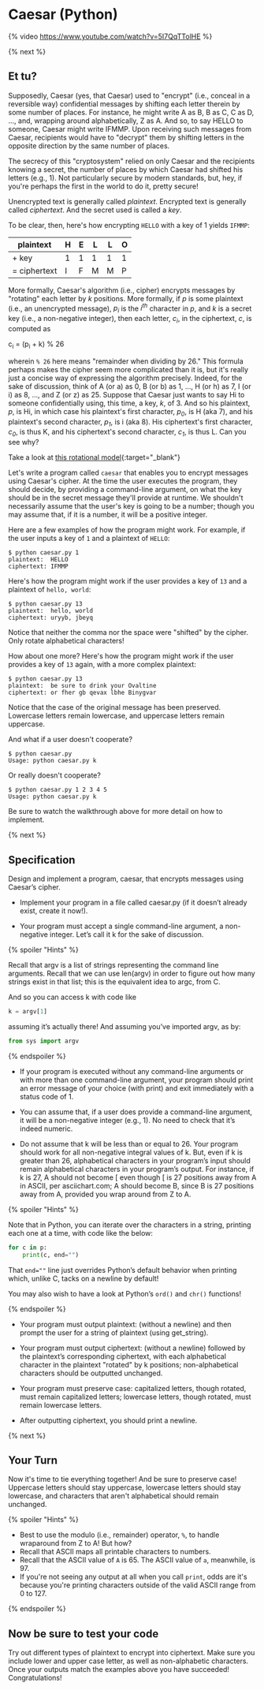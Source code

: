 # Caesar (Python)

{% video https://www.youtube.com/watch?v=5I7QqTTolHE %}

{% next %}

## Et tu?

Supposedly, Caesar (yes, that Caesar) used to "encrypt" (i.e., conceal in a reversible way) confidential messages by shifting each letter therein by some number of places. For instance, he might write A as B, B as C, C as D, ..., and, wrapping around alphabetically, Z as A. And so, to say HELLO to someone, Caesar might write IFMMP. Upon receiving such messages from Caesar, recipients would have to "decrypt" them by shifting letters in the opposite direction by the same number of places.

The secrecy of this "cryptosystem" relied on only Caesar and the recipients knowing a secret, the number of places by which Caesar had shifted his letters (e.g., 1). Not particularly secure by modern standards, but, hey, if you're perhaps the first in the world to do it, pretty secure!

Unencrypted text is generally called _plaintext_. Encrypted text is generally called _ciphertext_. And the secret used is called a _key_.

To be clear, then, here's how encrypting `HELLO` with a key of 1 yields `IFMMP`:

| plaintext    | H | E | L | L | O |
|--------------|---|---|---|---|---|
| + key        | 1 | 1 | 1 | 1 | 1 |
| = ciphertext | I | F | M | M | P |

More formally, Caesar's algorithm (i.e., cipher) encrypts messages by "rotating" each letter by _k_ positions. More formally, if _p_ is some plaintext (i.e., an unencrypted message), _p<sub>i</sub>_ is the _i<sup>th</sup>_ character in _p_, and _k_ is a secret key (i.e., a non-negative integer), then each letter, _c<sub>i</sub>_, in the ciphertext, _c_, is computed as

c<sub>i</sub> = (p<sub>i</sub> + k) % 26

wherein `% 26` here means "remainder when dividing by 26." This formula perhaps makes the cipher seem more complicated than it is, but it's really just a concise way of expressing the algorithm precisely. Indeed, for the sake of discussion, think of A (or a) as 0, B (or b) as 1, ..., H (or h) as 7, I (or i) as 8, ..., and Z (or z) as 25. Suppose that Caesar just wants to say Hi to someone confidentially using, this time, a key, _k_, of 3. And so his plaintext, _p_, is Hi, in which case his plaintext's first character, _p<sub>0</sub>_, is H (aka 7), and his plaintext's second character, _p<sub>1</sub>_, is i (aka 8). His ciphertext's first character, _c<sub>0</sub>_, is thus K, and his ciphertext's second character, _c<sub>1</sub>_, is thus L. Can you see why?

Take a look at [this rotational model](http://cipher.cs50nestm.net){:target="_blank"} 

Let's write a program called `caesar` that enables you to encrypt messages using Caesar's cipher. At the time the user executes the program, they should decide, by providing a command-line argument, on what the key should be in the secret message they'll provide at runtime. We shouldn't necessarily assume that the user's key is going to be a number; though you may assume that, if it is a number, it will be a positive integer.

Here are a few examples of how the program might work. For example, if the user inputs a key of `1` and a plaintext of `HELLO`:

```
$ python caesar.py 1
plaintext:  HELLO
ciphertext: IFMMP
```

Here's how the program might work if the user provides a key of `13` and a plaintext of `hello, world`:

```
$ python caesar.py 13
plaintext:  hello, world
ciphertext: uryyb, jbeyq
```

Notice that neither the comma nor the space were "shifted" by the cipher. Only rotate alphabetical characters!

How about one more? Here's how the program might work if the user provides a key of `13` again, with a more complex plaintext:

```
$ python caesar.py 13
plaintext:  be sure to drink your Ovaltine
ciphertext: or fher gb qevax lbhe Binygvar
```

Notice that the case of the original message has been preserved. Lowercase letters remain lowercase, and uppercase letters remain uppercase.

And what if a user doesn't cooperate?

```
$ python caesar.py
Usage: python caesar.py k
```

Or really doesn't cooperate?

```
$ python caesar.py 1 2 3 4 5
Usage: python caesar.py k
```

Be sure to watch the walkthrough above for more detail on how to implement.

{% next %}

## Specification

Design and implement a program, caesar, that encrypts messages using Caesar’s cipher.

* Implement your program in a file called caesar.py (if it doesn’t already exist, create it now!).

* Your program must accept a single command-line argument, a non-negative integer. Let’s call it k for the sake of discussion.

{% spoiler "Hints" %}

Recall that argv is a list of strings representing the command line arguments. Recall that we can use len(argv) in order to figure out how many strings exist in that list; this is the equivalent idea to argc, from C.

And so you can access k with code like

```python
k = argv[1]
```

assuming it’s actually there! And assuming you’ve imported argv, as by:

```python
from sys import argv
```

{% endspoiler %}

* If your program is executed without any command-line arguments or with more than one command-line argument, your program should print an error message of your choice (with print) and exit immediately with a status code of 1.

* You can assume that, if a user does provide a command-line argument, it will be a non-negative integer (e.g., 1). No need to check that it’s indeed numeric.

* Do not assume that k will be less than or equal to 26. Your program should work for all non-negative integral values of k. But, even if k is greater than 26, alphabetical characters in your program’s input should remain alphabetical characters in your program’s output. For instance, if k is 27, A should not become [ even though [ is 27 positions away from A in ASCII, per asciichart.com; A should become B, since B is 27 positions away from A, provided you wrap around from Z to A.

{% spoiler "Hints" %}

Note that in Python, you can iterate over the characters in a string, printing each one at a time, with code like the below:

```python
for c in p:
    print(c, end="")
```

That `end=""` line just overrides Python’s default behavior when printing which, unlike C, tacks on a newline by default!

You may also wish to have a look at Python’s `ord()` and `chr()` functions!

{% endspoiler %}

* Your program must output plaintext: (without a newline) and then prompt the user for a string of plaintext (using get_string).

* Your program must output ciphertext: (without a newline) followed by the plaintext’s corresponding ciphertext, with each alphabetical character in the plaintext "rotated" by k positions; non-alphabetical characters should be outputted unchanged.

* Your program must preserve case: capitalized letters, though rotated, must remain capitalized letters; lowercase letters, though rotated, must remain lowercase letters.

* After outputting ciphertext, you should print a newline.

{% next %}


## Your Turn

Now it's time to tie everything together! And be sure to preserve case! Uppercase letters should stay uppercase, lowercase letters should stay lowercase, and characters that aren't alphabetical should remain unchanged.

{% spoiler "Hints" %}

* Best to use the modulo (i.e., remainder) operator, `%`, to handle wraparound from Z to A! But how?
* Recall that ASCII maps all printable characters to numbers.
* Recall that the ASCII value of `A` is 65. The ASCII value of `a`, meanwhile, is 97.
* If you're not seeing any output at all when you call `print`, odds are it's because you're printing characters outside of the valid ASCII range from 0 to 127. 

{% endspoiler %}

## Now be sure to test your code

Try out different types of plaintext to encrypt into ciphertext. Make sure you include lower and upper case letter, as well as non-alphabetic characters. Once your outputs match the examples above you have succeeded! Congratulations!
